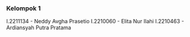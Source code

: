### Kelompok 1

I.2211134 - Neddy Avgha Prasetio
I.2210060 - Elita Nur Ilahi
I.2210463 - Ardiansyah Putra Pratama
